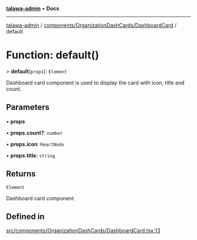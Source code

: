 [**talawa-admin**](../../../../README.md) • **Docs**

***

[talawa-admin](../../../../modules.md) / [components/OrganizationDashCards/DashboardCard](../README.md) / default

# Function: default()

\> **default**(`props`): `Element`

Dashboard card component is used to display the card with icon, title and count.

## Parameters

• **props**

• **props.count?**: `number`

• **props.icon**: `ReactNode`

• **props.title**: `string`

## Returns

`Element`

Dashboard card component

## Defined in

[src/components/OrganizationDashCards/DashboardCard.tsx:13](https://github.com/PalisadoesFoundation/talawa-admin/blob/084ac7e92dede9766b77e75cf296f40165965140/src/components/OrganizationDashCards/DashboardCard.tsx#L13)
